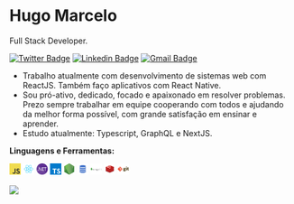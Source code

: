 # Hugo Marcelo 

Full Stack Developer.

[![Twitter Badge](https://img.shields.io/badge/-@zHugoM-1ca0f1?style=flat-square&labelColor=1ca0f1&logo=twitter&logoColor=white&link=https://twitter.com/zhugom)](https://twitter.com/zhugom) [![Linkedin Badge](https://img.shields.io/badge/-Hugo%20Marcelo-blue?style=flat-square&logo=Linkedin&logoColor=white&link=https://www.linkedin.com/in/hugo-marcelo-dev/)](https://www.linkedin.com/in/hugo-marcelo-dev/)
[![Gmail Badge](https://img.shields.io/badge/-hugomarcelo91@gmail.com-c14438?style=flat-square&logo=Gmail&logoColor=white&link=mailto:hugomarcelo91@gmail.com)](mailto:hugomarcelo91@gmail.com)

- Trabalho atualmente com desenvolvimento de sistemas web com ReactJS. Também faço aplicativos com React Native.
- Sou pró-ativo, dedicado, focado e apaixonado em resolver problemas. Prezo sempre trabalhar em equipe cooperando com todos e ajudando da melhor forma possível, com grande satisfação em ensinar e aprender.
- Estudo atualmente: Typescript, GraphQL e NextJS.

**Linguagens e Ferramentas:**  

<code><img height="20" src="https://raw.githubusercontent.com/github/explore/80688e429a7d4ef2fca1e82350fe8e3517d3494d/topics/javascript/javascript.png"></code>
<code><img height="20" src="https://raw.githubusercontent.com/github/explore/80688e429a7d4ef2fca1e82350fe8e3517d3494d/topics/react/react.png"></code>
<code><img height="20" src="https://raw.githubusercontent.com/github/explore/80688e429a7d4ef2fca1e82350fe8e3517d3494d/topics/dotnet/dotnet.png"></code>
<code><img height="20" src="https://raw.githubusercontent.com/github/explore/80688e429a7d4ef2fca1e82350fe8e3517d3494d/topics/typescript/typescript.png"></code>
<code><img height="20" src="https://raw.githubusercontent.com/github/explore/80688e429a7d4ef2fca1e82350fe8e3517d3494d/topics/nodejs/nodejs.png"></code>
<code><img height="20" src="https://raw.githubusercontent.com/github/explore/80688e429a7d4ef2fca1e82350fe8e3517d3494d/topics/sql/sql.png"></code>
<code><img height="20" src="https://raw.githubusercontent.com/github/explore/80688e429a7d4ef2fca1e82350fe8e3517d3494d/topics/mongodb/mongodb.png"></code>
<code><img height="20" src="https://raw.githubusercontent.com/github/explore/80688e429a7d4ef2fca1e82350fe8e3517d3494d/topics/redis/redis.png"></code>
<code><img height="20" src="https://raw.githubusercontent.com/github/explore/80688e429a7d4ef2fca1e82350fe8e3517d3494d/topics/git/git.png"></code>

<img align='center' src="https://github-readme-stats.vercel.app/api?username=hugo-marcelo&show_icons=true&theme=dracula">
